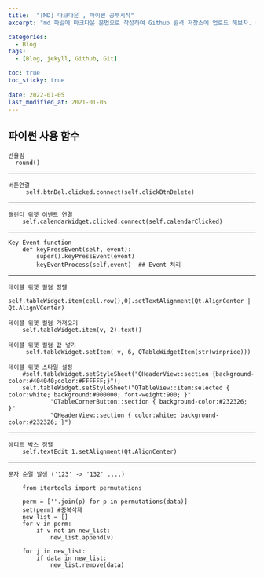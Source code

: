 ```yaml
---
title:  "[MD] 마크다운 , 파이썬 공부시작"
excerpt: "md 파일에 마크다운 문법으로 작성하여 Github 원격 저장소에 업로드 해보자. 에디터는 Visual Studio code 사용! 로컬 서버에서 확인도 해보자. "

categories:
  - Blog
tags:
  - [Blog, jekyll, Github, Git]

toc: true
toc_sticky: true
 
date: 2022-01-05
last_modified_at: 2021-01-05
---
```

## 파이썬 사용 함수
    
    반올림
      round() 
***
    버튼연결 
         self.btnDel.clicked.connect(self.clickBtnDelete)
***    
    캘린더 위젯 이벤트 연결
        self.calendarWidget.clicked.connect(self.calendarClicked)
*** 
    Key Event function
        def keyPressEvent(self, event):        
            super().keyPressEvent(event)
            keyEventProcess(self,event)  ## Event 처리 
***
    테이블 위젯 컬럼 정렬
        self.tableWidget.item(cell.row(),0).setTextAlignment(Qt.AlignCenter | Qt.AlignVCenter)

    테이블 위젯 컬럼 가져오기
        self.tableWidget.item(v, 2).text()

    테이블 위젯 컬럼 값 넣기
         self.tableWidget.setItem( v, 6, QTableWidgetItem(str(winprice)))
    
    테이블 위젯 스타일 설정
        #self.tableWidget.setStyleSheet("QHeaderView::section {background-color:#404040;color:#FFFFFF;}"); 
        self.tableWidget.setStyleSheet("QTableView::item:selected { color:white; background:#000000; font-weight:900; }"
                "QTableCornerButton::section { background-color:#232326; }"
                "QHeaderView::section { color:white; background-color:#232326; }")
***
    에디트 박스 정렬
        self.textEdit_1.setAlignment(Qt.AlignCenter) 
***   
    문자 순열 발생 ('123' -> '132' ....)
    
        from itertools import permutations

        perm = [''.join(p) for p in permutations(data)]
        set(perm) #중복삭제    
        new_list = []    
        for v in perm:    
            if v not in new_list:
                new_list.append(v)        

        for j in new_list:
            if data in new_list:
                new_list.remove(data)
    
    
    
